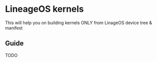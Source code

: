 # LineageOS kernels

This will help you on building kernels ONLY from LinageOS device tree & manifest

## Guide

TODO
